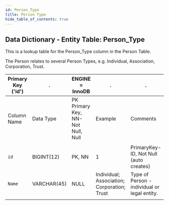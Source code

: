 ```yaml
---
id: Person_Type	
title: Person Type
hide_table_of_contents: true
---
```


## Data Dictionary - Entity Table: Person_Type

This is a lookup table for the Person_Type column in the Person Table. 

The Person relates to several Person Types, e.g. Individual, Association, Corporation, Trust.			


| Primary Key ('id')|.|ENGINE = InnoDB|.|.|
|---|---|---|---|---|
|Column Name|Data Type|PK Primary Key, NN-Not Null, Null|Example|Comments|
||
|`id`|BIGINT(12)|PK, NN|1|PrimaryKey-ID, Not Null (auto creates)|
|`Name`|VARCHAR(45)|NULL|Individual; Association; Corporation; Trust|Type of Person - individual or legal entity.|
||
  
